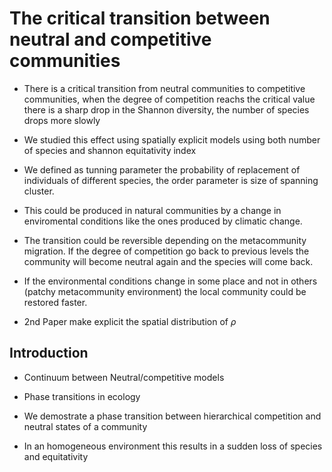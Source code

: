 # The critical transition between neutral and competitive communities  


* There is a critical transition from neutral communities to competitive communities, when the degree of competition reachs the critical value there is a sharp drop in the Shannon diversity, the number of species drops more slowly

* We studied this effect using spatially explicit models using both number of species and shannon equitativity index 

* We defined as tunning parameter the probability of replacement of individuals of different species, the order parameter is size of spanning cluster.

* This could be produced in natural communities by a change in enviromental conditions like the ones produced by climatic change. 
* The transition could be reversible depending on the metacommunity migration. If the degree of competition go back to previous levels the community will become neutral again and the species will come back. 

* If the environmental conditions change in some place and not in others (patchy metacommunity environment) the local community could be restored faster.

* 2nd Paper make explicit the spatial distribution of $\rho$ 

## Introduction


* Continuum between Neutral/competitive models 

* Phase transitions in ecology

* We demostrate a phase transition between hierarchical competition and neutral states of a community 

* In an homogeneous environment this results in a sudden loss of species and equitativity

